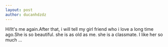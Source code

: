 ```yaml
---
layout: post
author: ducanhdzdz
---
```

Hi!It's me again.After that, i will tell my girl friend who i love a long time ago.She is so beautiful. she is as old as me. she is a classmate. I like her so much ...